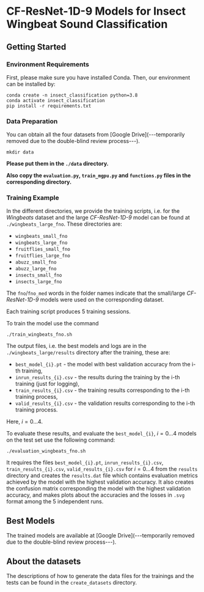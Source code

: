 # CF-ResNet-1D-9 Models for Insect Wingbeat Sound Classification

## Getting Started
### Environment Requirements

First, please make sure you have installed Conda. Then, our environment can be installed by:
```
conda create -n insect_classification python=3.8
conda activate insect_classification
pip install -r requirements.txt
```

### Data Preparation

You can obtain all the four datasets from [Google Drive](---temporarily removed due to the double-blind review process---).

```
mkdir data
```
**Please put them in the `./data` directory.**

**Also copy the `evaluation.py`, `train_mgpu.py` and `functions.py` files in the corresponding directory.**

### Training Example
In the different directories, we provide the training scripts, i.e. for the *Wingbeats* dataset and the large *CF-ResNet-1D-9* model can be found
at `./wingbeats_large_fno`. These directories are:
* `wingbeats_small_fno`
* `wingbeats_large_fno`
* `fruitflies_small_fno`
* `fruitflies_large_fno`
* `abuzz_small_fno`
* `abuzz_large_fno`
* `insects_small_fno`
* `insects_large_fno`

The `fno`/`fno_med` words in the folder names indicate that the small/large *CF-ResNet-1D-9* models were used on the corresponding dataset.

Each training script produces 5 training sessions.

To train the model use the command 
```
./train_wingbeats_fno.sh
```

The output files, i.e. the best models and logs are in the `./wingbeats_large/results` directory after the training, these are:
* `best_model_{i}.pt` - the model with best validation accuracy from the i-th training,
* `inrun_results_{i}.csv` - the results during the training by the i-th training (just for logging),
* `train_results_{i}.csv` - the training results corresponding to the i-th training process,
* `valid_results_{i}.csv` - the validation results corresponding to the i-th training process.

Here, $i=0...4$.

To evaluate these results, and evaluate the `best_model_{i}`, $i=0...4$ models on the test set use the following command:
```
./evaluation_wingbeats_fno.sh
``` 
It requires the files
`best_model_{i}.pt`, `inrun_results_{i}.csv`, `train_results_{i}.csv`, `valid_results_{i}.csv` for $i=0...4$ from the `results` directory and
creates the `results.dat` file which contains evaluation metrics achieved by the model with the highest validation accuracy. 
It also creates the confusion matrix corresponding the model with the highest validation accuracy,
and makes plots about the accuracies and the losses in `.svg` format among the 5 independent runs. 

## Best Models

The trained models are available at [Google Drive](---temporarily removed due to the double-blind review process---).

## About the datasets

The descriptions of how to generate the data files for the trainings and the tests can be found in the `create_datasets` directory.
 
